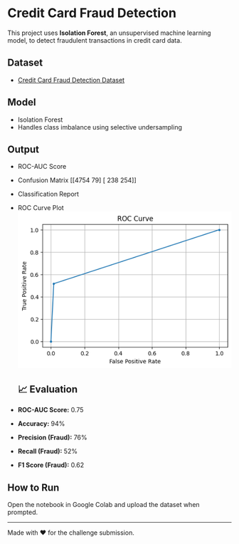 # Credit Card Fraud Detection

This project uses **Isolation Forest**, an unsupervised machine learning model, to detect fraudulent transactions in credit card data.

## Dataset
- [Credit Card Fraud Detection Dataset](https://www.kaggle.com/mlg-ulb/creditcardfraud)

## Model
- Isolation Forest
- Handles class imbalance using selective undersampling

## Output
- ROC-AUC Score
- Confusion Matrix
  [[4754 79]
[ 238 254]]
- Classification Report
- ROC Curve Plot ![Roc Curve](roc-curve.png)

  ## 📈 Evaluation
- **ROC-AUC Score:** 0.75
- **Accuracy:** 94%
- **Precision (Fraud):** 76%
- **Recall (Fraud):** 52%
- **F1 Score (Fraud):** 0.62

## How to Run
Open the notebook in Google Colab and upload the dataset when prompted.

---

Made with ❤️ for the challenge submission.
